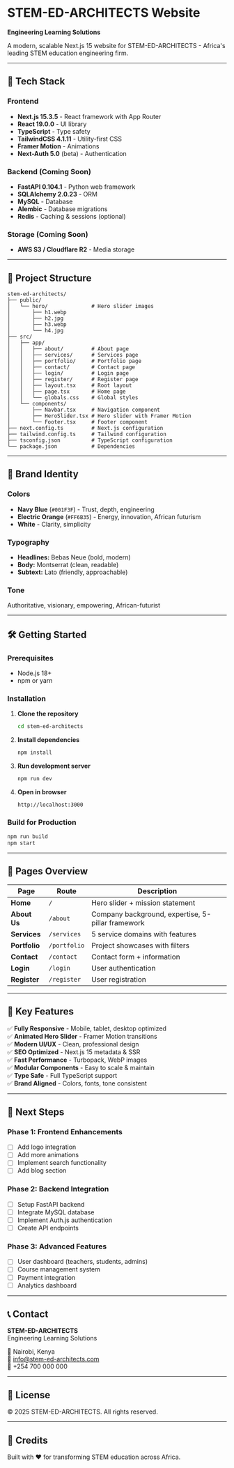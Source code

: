 # STEM-ED-ARCHITECTS Website

**Engineering Learning Solutions**

A modern, scalable Next.js 15 website for STEM-ED-ARCHITECTS - Africa's leading STEM education engineering firm.

---

## 🚀 Tech Stack

### **Frontend**

- **Next.js 15.3.5** - React framework with App Router
- **React 19.0.0** - UI library
- **TypeScript** - Type safety
- **TailwindCSS 4.1.11** - Utility-first CSS
- **Framer Motion** - Animations
- **Next-Auth 5.0** (beta) - Authentication

### **Backend** (Coming Soon)

- **FastAPI 0.104.1** - Python web framework
- **SQLAlchemy 2.0.23** - ORM
- **MySQL** - Database
- **Alembic** - Database migrations
- **Redis** - Caching & sessions (optional)

### **Storage** (Coming Soon)

- **AWS S3 / Cloudflare R2** - Media storage

---

## 📁 Project Structure

```
stem-ed-architects/
├── public/
│   └── hero/              # Hero slider images
│       ├── h1.webp
│       ├── h2.jpg
│       ├── h3.webp
│       └── h4.jpg
├── src/
│   ├── app/
│   │   ├── about/         # About page
│   │   ├── services/      # Services page
│   │   ├── portfolio/     # Portfolio page
│   │   ├── contact/       # Contact page
│   │   ├── login/         # Login page
│   │   ├── register/      # Register page
│   │   ├── layout.tsx     # Root layout
│   │   ├── page.tsx       # Home page
│   │   └── globals.css    # Global styles
│   └── components/
│       ├── Navbar.tsx     # Navigation component
│       ├── HeroSlider.tsx # Hero slider with Framer Motion
│       └── Footer.tsx     # Footer component
├── next.config.ts         # Next.js configuration
├── tailwind.config.ts     # Tailwind configuration
├── tsconfig.json          # TypeScript configuration
└── package.json           # Dependencies

```

---

## 🎨 Brand Identity

### **Colors**

- **Navy Blue** (`#001F3F`) - Trust, depth, engineering
- **Electric Orange** (`#FF6B35`) - Energy, innovation, African futurism
- **White** - Clarity, simplicity

### **Typography**

- **Headlines:** Bebas Neue (bold, modern)
- **Body:** Montserrat (clean, readable)
- **Subtext:** Lato (friendly, approachable)

### **Tone**

Authoritative, visionary, empowering, African-futurist

---

## 🛠️ Getting Started

### **Prerequisites**

- Node.js 18+
- npm or yarn

### **Installation**

1. **Clone the repository**

   ```bash
   cd stem-ed-architects
   ```

2. **Install dependencies**

   ```bash
   npm install
   ```

3. **Run development server**

   ```bash
   npm run dev
   ```

4. **Open in browser**
   ```
   http://localhost:3000
   ```

### **Build for Production**

```bash
npm run build
npm start
```

---

## 📄 Pages Overview

| Page          | Route        | Description                                       |
| ------------- | ------------ | ------------------------------------------------- |
| **Home**      | `/`          | Hero slider + mission statement                   |
| **About Us**  | `/about`     | Company background, expertise, 5-pillar framework |
| **Services**  | `/services`  | 5 service domains with features                   |
| **Portfolio** | `/portfolio` | Project showcases with filters                    |
| **Contact**   | `/contact`   | Contact form + information                        |
| **Login**     | `/login`     | User authentication                               |
| **Register**  | `/register`  | User registration                                 |

---

## 🔑 Key Features

✅ **Fully Responsive** - Mobile, tablet, desktop optimized  
✅ **Animated Hero Slider** - Framer Motion transitions  
✅ **Modern UI/UX** - Clean, professional design  
✅ **SEO Optimized** - Next.js 15 metadata & SSR  
✅ **Fast Performance** - Turbopack, WebP images  
✅ **Modular Components** - Easy to scale & maintain  
✅ **Type Safe** - Full TypeScript support  
✅ **Brand Aligned** - Colors, fonts, tone consistent

---

## 🎯 Next Steps

### **Phase 1: Frontend Enhancements**

- [ ] Add logo integration
- [ ] Add more animations
- [ ] Implement search functionality
- [ ] Add blog section

### **Phase 2: Backend Integration**

- [ ] Setup FastAPI backend
- [ ] Integrate MySQL database
- [ ] Implement Auth.js authentication
- [ ] Create API endpoints

### **Phase 3: Advanced Features**

- [ ] User dashboard (teachers, students, admins)
- [ ] Course management system
- [ ] Payment integration
- [ ] Analytics dashboard

---

## 📞 Contact

**STEM-ED-ARCHITECTS**  
Engineering Learning Solutions

📍 Nairobi, Kenya  
📧 info@stem-ed-architects.com  
📱 +254 700 000 000

---

## 📝 License

© 2025 STEM-ED-ARCHITECTS. All rights reserved.

---

## 🙏 Credits

Built with ❤️ for transforming STEM education across Africa.
